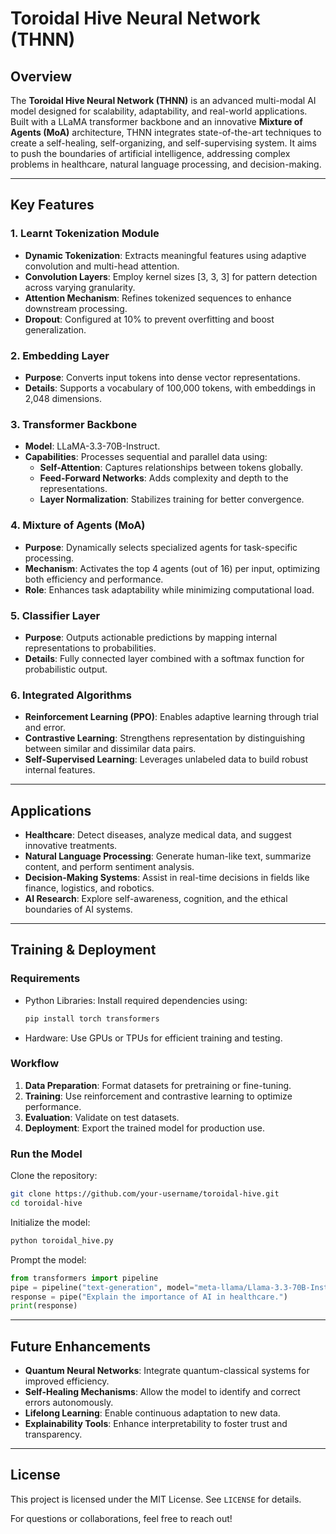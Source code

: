 # Toroidal Hive Neural Network (THNN)

## Overview

The **Toroidal Hive Neural Network (THNN)** is an advanced multi-modal AI model designed for scalability, adaptability, and real-world applications. Built with a LLaMA transformer backbone and an innovative **Mixture of Agents (MoA)** architecture, THNN integrates state-of-the-art techniques to create a self-healing, self-organizing, and self-supervising system. It aims to push the boundaries of artificial intelligence, addressing complex problems in healthcare, natural language processing, and decision-making.

---

## Key Features

### 1. **Learnt Tokenization Module**
- **Dynamic Tokenization**: Extracts meaningful features using adaptive convolution and multi-head attention.
- **Convolution Layers**: Employ kernel sizes [3, 3, 3] for pattern detection across varying granularity.
- **Attention Mechanism**: Refines tokenized sequences to enhance downstream processing.
- **Dropout**: Configured at 10% to prevent overfitting and boost generalization.

### 2. **Embedding Layer**
- **Purpose**: Converts input tokens into dense vector representations.
- **Details**: Supports a vocabulary of 100,000 tokens, with embeddings in 2,048 dimensions.

### 3. **Transformer Backbone**
- **Model**: LLaMA-3.3-70B-Instruct.
- **Capabilities**: Processes sequential and parallel data using:
  - **Self-Attention**: Captures relationships between tokens globally.
  - **Feed-Forward Networks**: Adds complexity and depth to the representations.
  - **Layer Normalization**: Stabilizes training for better convergence.

### 4. **Mixture of Agents (MoA)**
- **Purpose**: Dynamically selects specialized agents for task-specific processing.
- **Mechanism**: Activates the top 4 agents (out of 16) per input, optimizing both efficiency and performance.
- **Role**: Enhances task adaptability while minimizing computational load.

### 5. **Classifier Layer**
- **Purpose**: Outputs actionable predictions by mapping internal representations to probabilities.
- **Details**: Fully connected layer combined with a softmax function for probabilistic output.

### 6. **Integrated Algorithms**
- **Reinforcement Learning (PPO)**: Enables adaptive learning through trial and error.
- **Contrastive Learning**: Strengthens representation by distinguishing between similar and dissimilar data pairs.
- **Self-Supervised Learning**: Leverages unlabeled data to build robust internal features.

---

## Applications
- **Healthcare**: Detect diseases, analyze medical data, and suggest innovative treatments.
- **Natural Language Processing**: Generate human-like text, summarize content, and perform sentiment analysis.
- **Decision-Making Systems**: Assist in real-time decisions in fields like finance, logistics, and robotics.
- **AI Research**: Explore self-awareness, cognition, and the ethical boundaries of AI systems.

---

## Training & Deployment

### **Requirements**
- Python Libraries: Install required dependencies using:
  ```bash
  pip install torch transformers
  ```
- Hardware: Use GPUs or TPUs for efficient training and testing.

### **Workflow**
1. **Data Preparation**: Format datasets for pretraining or fine-tuning.
2. **Training**: Use reinforcement and contrastive learning to optimize performance.
3. **Evaluation**: Validate on test datasets.
4. **Deployment**: Export the trained model for production use.

### **Run the Model**
Clone the repository:
```bash
git clone https://github.com/your-username/toroidal-hive.git
cd toroidal-hive
```

Initialize the model:
```bash
python toroidal_hive.py
```

Prompt the model:
```python
from transformers import pipeline
pipe = pipeline("text-generation", model="meta-llama/Llama-3.3-70B-Instruct")
response = pipe("Explain the importance of AI in healthcare.")
print(response)
```

---

## Future Enhancements
- **Quantum Neural Networks**: Integrate quantum-classical systems for improved efficiency.
- **Self-Healing Mechanisms**: Allow the model to identify and correct errors autonomously.
- **Lifelong Learning**: Enable continuous adaptation to new data.
- **Explainability Tools**: Enhance interpretability to foster trust and transparency.

---

## License
This project is licensed under the MIT License. See `LICENSE` for details.

For questions or collaborations, feel free to reach out!
